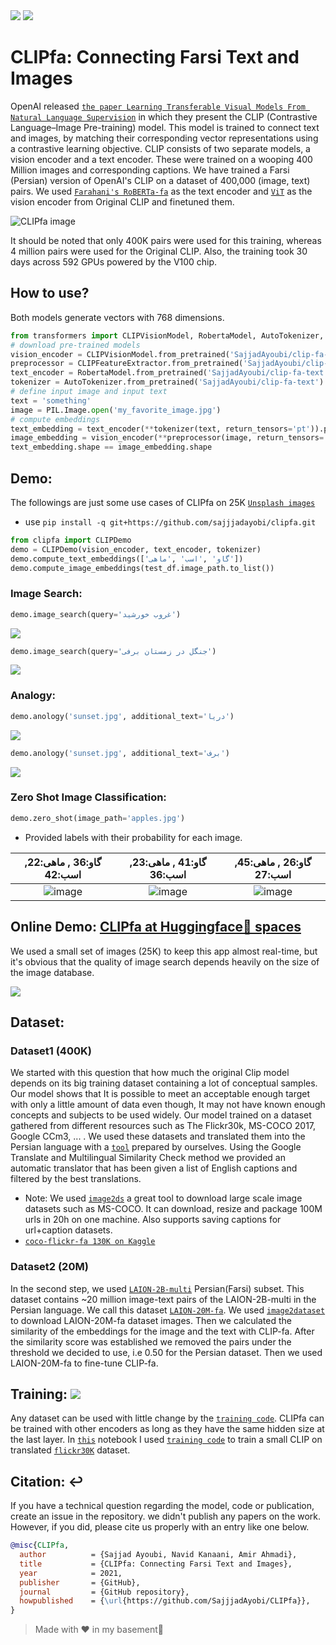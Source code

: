 <span align="center">
        <a href="https://huggingface.co/spaces/SajjadAyoubi/CLIPfa-Demo"><img src="https://img.shields.io/static/v1?label=%F0%9F%A4%97%20Hugging%20Face&message=HF Demo&color=blue"></a>
    <a href="https://huggingface.co/SajjadAyoubi/"><img src="https://img.shields.io/static/v1?label=%F0%9F%A4%97%20Hugging%20Face&message=Models&color=red"></a>
</span>

# CLIPfa: Connecting Farsi Text and Images
OpenAI released [`the paper Learning Transferable Visual Models From Natural Language Supervision`](https://arxiv.org/abs/2103.00020) in which they present the CLIP (Contrastive Language–Image Pre-training) model. This model is trained to connect text and images, by matching their corresponding vector representations using a contrastive learning objective. CLIP consists of two separate models, a vision encoder and a text encoder. These were trained on a wooping 400 Million images and corresponding captions. We have trained a Farsi (Persian) version of OpenAI's CLIP on a dataset of 400,000 (image, text) pairs. We used [`Farahani's RoBERTa-fa`](https://huggingface.co/m3hrdadfi/roberta-zwnj-wnli-mean-tokens) as the text encoder and [‍‍`ViT‍`](https://huggingface.co/openai/clip-vit-base-patch32) as the vision encoder from Original CLIP and finetuned them.

![CLIPfa image](https://github.com/sajjjadayobi/CLIPfa/blob/main/assets/clipfa.png)

It should be noted that only 400K pairs were used for this training, whereas 4 million pairs were used for the Original CLIP. Also, the training took 30 days across 592 GPUs powered by the V100 chip.
 

## How to use?
Both models generate vectors with 768 dimensions.
```python
from transformers import CLIPVisionModel, RobertaModel, AutoTokenizer, CLIPFeatureExtractor
# download pre-trained models
vision_encoder = CLIPVisionModel.from_pretrained('SajjadAyoubi/clip-fa-vision')
preprocessor = CLIPFeatureExtractor.from_pretrained('SajjadAyoubi/clip-fa-vision')
text_encoder = RobertaModel.from_pretrained('SajjadAyoubi/clip-fa-text')
tokenizer = AutoTokenizer.from_pretrained('SajjadAyoubi/clip-fa-text')
# define input image and input text
text = 'something'
image = PIL.Image.open('my_favorite_image.jpg')
# compute embeddings
text_embedding = text_encoder(**tokenizer(text, return_tensors='pt')).pooler_output
image_embedding = vision_encoder(**preprocessor(image, return_tensors='pt')).pooler_output
text_embedding.shape == image_embedding.shape
```

## Demo:
The followings are just some use cases of CLIPfa on 25K [`Unsplash images`](https://github.com/unsplash/datasets)
- use `pip install -q git+https://github.com/sajjjadayobi/clipfa.git`
```python
from clipfa import CLIPDemo
demo = CLIPDemo(vision_encoder, text_encoder, tokenizer)
demo.compute_text_embeddings(['گاو' ,'اسب' ,'ماهی'])
demo.compute_image_embeddings(test_df.image_path.to_list())
```
### Image Search:
```python
demo.image_search(query='غروب خورشید')
```
![](https://github.com/sajjjadayobi/CLIPfa/blob/main/assets/image_search.png)

```python
demo.image_search(query='جنگل در زمستان برفی')
```
![](https://github.com/sajjjadayobi/CLIPfa/blob/main/assets/forest%20in%20winter.png)

### Analogy: 
```python
demo.anology('sunset.jpg', additional_text='دریا')
```
![](https://github.com/sajjjadayobi/CLIPfa/blob/main/assets/analogy-sea.png)

```python
demo.anology('sunset.jpg', additional_text='برف')
```
![](https://github.com/sajjjadayobi/CLIPfa/blob/main/assets/analogy-snow.png)

### Zero Shot Image Classification:
```python
demo.zero_shot(image_path='apples.jpg')
```
- Provided labels with their probability for each image.

|                   گاو:36 , ماهی:22, اسب:42                   |                   گاو:41 , ماهی:23, اسب:36                   |                 گاو:26 , ماهی:**45**, اسب:27                 |
| :----------------------------------------------------------: | :----------------------------------------------------------: | :----------------------------------------------------------: |
| ![image](https://github.com/sajjjadayobi/CLIPfa/blob/main/assets/horse.jpg) | ![image](https://github.com/sajjjadayobi/CLIPfa/blob/main/assets/cow.jpg) | ![image](https://github.com/sajjjadayobi/CLIPfa/blob/main/assets/fish.jpg) |

## Online Demo: [CLIPfa at Huggingface🤗 spaces](https://huggingface.co/spaces/SajjadAyoubi/CLIPfa-Demo)
We used a small set of images (25K) to keep this app almost real-time, but it's obvious that the quality of image search depends heavily on the size of the image database. 

![](https://github.com/sajjjadayobi/CLIPfa/blob/main/assets/hf-spaces.png)


## Dataset:
### Dataset1 (400K)
We started with this question that how much the original Clip model depends on its big training dataset containing a lot of conceptual samples. Our model shows that It is possible to meet an acceptable enough target with only a little amount of data even though, It may not have known enough concepts and subjects to be used widely. Our model trained on a dataset gathered from different resources such as The Flickr30k, MS-COCO 2017, Google CCm3, ... . We used these datasets and translated them into the Persian language with a [`tool`](https://github.com/sajjjadayobi/CLIPfa/blob/main/clipfa/data/translation.py) prepared by ourselves. Using the Google Translate and Multilingual Similarity Check method we provided an automatic translator that has been given a list of English captions and filtered by the best translations.

- Note: We used [`image2ds`](https://github.com/rom1504/img2dataset) a great tool to download large scale image datasets such as MS-COCO. It can download, resize and package 100M urls in 20h on one machine. Also supports saving captions for url+caption datasets.
- [`coco-flickr-fa 130K on Kaggle`](https://www.kaggle.com/navidkanaani/coco-flickr-farsi)

### Dataset2 (20M)

In the second step, we used [`LAION-2B-multi`](https://huggingface.co/datasets/laion/laion2B-multi) Persian(Farsi) subset. This dataset contains ~20 million image-text pairs of the LAION-2B-multi in the Persian language. We call this dataset [`LAION-20M-fa`](https://huggingface.co/datasets/amir7d0/laion20M-fa). We used [`image2dataset`](https://github.com/rom1504/img2dataset) to download LAION-20M-fa dataset images. Then we calculated the similarity of the embeddings for the image and the text with CLIP-fa. After the similarity score was established we removed the pairs under the threshold we decided to use, i.e 0.50 for the Persian dataset. Then we used LAION-20M-fa to fine-tune CLIP-fa.


## Training: <a href="https://colab.research.google.com/github/sajjjadayobi/CLIPfa/blob/main/notebook/CLIPfa_Training.ipynb"><img src="https://img.shields.io/static/v1?label=%F0%9F%A4%97%20Hugging%20Face&message=CLIPfa Training&color=white"></a>
Any dataset can be used with little change by the [`training code`](https://github.com/sajjjadayobi/CLIPfa/tree/main/clipfa). CLIPfa can be trained with other encoders as long as they have the same hidden size at the last layer.  In [`this`](https://github.com/sajjjadayobi/CLIPfa/blob/main/notebook/CLIPfa_Training.ipynb) notebook I used [`training code`](https://github.com/sajjjadayobi/CLIPfa/tree/main/clipfa) to train a small CLIP on translated [‍`flickr30K`](https://www.kaggle.com/sajjadayobi360/flickrfa) dataset.


## Citation: ↩️
If you have a technical question regarding the model, code or publication, create an issue in the repository.
we didn't publish any papers on the work. However, if you did, please cite us properly with an entry like one below.
```bibtex
@misc{CLIPfa,
  author          = {Sajjad Ayoubi, Navid Kanaani, Amir Ahmadi},
  title           = {CLIPfa: Connecting Farsi Text and Images},
  year            = 2021,
  publisher       = {GitHub},
  journal         = {GitHub repository},
  howpublished    = {\url{https://github.com/SajjjadAyobi/CLIPfa}},
}
```
> Made with ❤️ in my basement🤫
